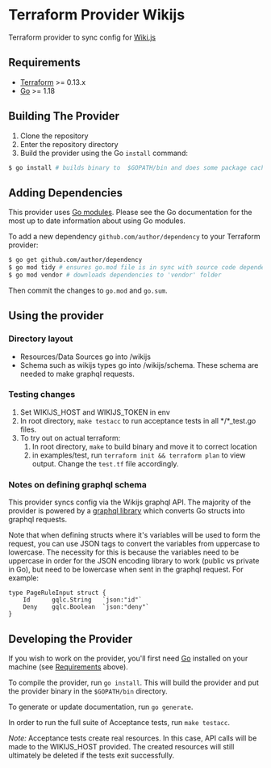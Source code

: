 # Terraform Provider Wikijs 
Terraform provider to sync config for [Wiki.js](https://github.com/requarks/wiki) 

## Requirements

-	[Terraform](https://www.terraform.io/downloads.html) >= 0.13.x
-	[Go](https://golang.org/doc/install) >= 1.18

## Building The Provider

1. Clone the repository
1. Enter the repository directory
1. Build the provider using the Go `install` command: 
```sh
$ go install # builds binary to  $GOPATH/bin and does some package caching stuff
```

## Adding Dependencies

This provider uses [Go modules](https://github.com/golang/go/wiki/Modules).
Please see the Go documentation for the most up to date information about using Go modules.

To add a new dependency `github.com/author/dependency` to your Terraform provider:

```sh
$ go get github.com/author/dependency
$ go mod tidy # ensures go.mod file is in sync with source code dependencies
$ go mod vendor # downloads dependencies to 'vendor' folder
```

Then commit the changes to `go.mod` and `go.sum`.

## Using the provider
### Directory layout
* Resources/Data Sources go into /wikijs
* Schema such as wikijs types go into /wikijs/schema. These schema are needed to make graphql requests. 

### Testing changes
1. Set WIKIJS_HOST and WIKIJS_TOKEN in env
2. In root directory, `make testacc` to run acceptance tests in all \*/\*_test.go files. 
3. To try out on actual terraform:
   1. In root directory, `make` to build binary and move it to correct location
   2. in examples/test, run `terraform init && terraform plan` to view output. Change the `test.tf` file accordingly.

### Notes on defining graphql schema
This provider syncs config via the Wikijs graphql API. The majority of the provider is 
powered by a [graphql library](https://github.com/hasura/go-graphql-client) which converts
Go structs into graphql requests. 

Note that when defining structs where it's variables will be used to form the request, you can use JSON tags
to convert the variables from uppercase to lowercase. The necessity for this is because the variables need to be 
uppercase in order for the JSON encoding library to work (public vs private in Go), but need to be lowercase when 
sent in the graphql request. For example:
```
type PageRuleInput struct {
	Id      gqlc.String   `json:"id"`
	Deny    gqlc.Boolean  `json:"deny"`
}
```


## Developing the Provider

If you wish to work on the provider, you'll first need [Go](http://www.golang.org) installed on your machine (see [Requirements](#requirements) above).

To compile the provider, run `go install`. This will build the provider and put the provider binary in the `$GOPATH/bin` directory.

To generate or update documentation, run `go generate`.

In order to run the full suite of Acceptance tests, run `make testacc`.

*Note:* Acceptance tests create real resources. In this case, API calls will be made to the WIKIJS_HOST provided. 
The created resources will still ultimately be deleted if the tests exit successfully.